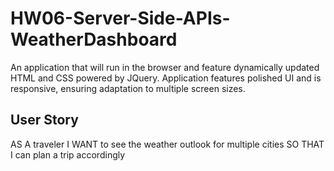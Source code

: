 # HW06-Server-Side-APIs-WeatherDashboard
An application that will run in the browser and feature dynamically updated HTML and CSS powered by JQuery. Application features polished UI and is responsive, ensuring adaptation to multiple screen sizes.

## User Story
AS A traveler
I WANT to see the weather outlook for multiple cities
SO THAT I can plan a trip accordingly

